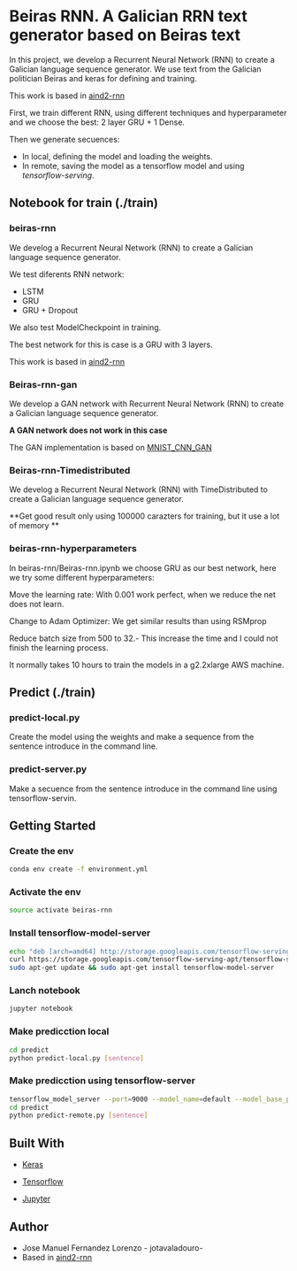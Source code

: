 # Beiras RNN. A Galician RRN text generator based on Beiras text
In this project, we develop a Recurrent Neural Network (RNN) to create a Galician language sequence generator. We use text from the Galician politician Beiras and keras for defining and training.

This work is based in [aind2-rnn](https://github.com/udacity/aind2-rnn/blob/master/RNN_project.ipynb)

First, we train different RNN, using different techniques and hyperparameter and we choose the best: 2 layer GRU + 1 Dense.

Then we generate secuences:
* In local, defining the model and loading the weights.
* In remote, saving the model as a tensorflow model and using *tensorflow-serving*.



## Notebook for train (./train)
### beiras-rnn

We develog a Recurrent Neural Network (RNN) to create a Galician language sequence generator.

We test diferents RNN network:
* LSTM
* GRU
* GRU + Dropout

We also test ModelCheckpoint in training.

The best network for this is case is a GRU with 3 layers.

This work is based in [aind2-rnn](https://github.com/udacity/aind2-rnn/blob/master/RNN_project.ipynb)

### Beiras-rnn-gan
We develop a GAN network with Recurrent Neural Network (RNN) to create a Galician language sequence generator. 


**A GAN network does not work in this case**
    
The GAN implementation is based on [MNIST_CNN_GAN](https://github.com/osh/KerasGAN/blob/master/MNIST_CNN_GAN.ipynb)  

### Beiras-rnn-Timedistributed

We develog a  Recurrent Neural Network (RNN) with TimeDistributed to create a Galician language sequence generator.

**Get good result only using 100000 carazters for training, but it use a lot of memory **


###  beiras-rnn-hyperparameters

In beiras-rnn/Beiras-rnn.ipynb we choose  GRU as our best network, here we try some different hyperparameters:

Move the learning rate: With 0.001 work perfect, when we reduce the net does not learn.

Change to Adam Optimizer: We get similar results than using RSMprop

Reduce batch size from 500 to 32.- This increase the time and I could not finish the learning process.

It normally takes 10 hours to train the models in a g2.2xlarge AWS machine.

## Predict (./train)

### predict-local.py
Create the model using the weights and make a sequence from the sentence introduce in the command line.

### predict-server.py
Make a secuence from the sentence introduce in the command line using tensorflow-servin.


## Getting Started
### Create the env
```sh
conda env create -f environment.yml
```
### Activate the env
```sh
source activate beiras-rnn
```
### Install tensorflow-model-server
```sh
echo "deb [arch=amd64] http://storage.googleapis.com/tensorflow-serving-apt stable tensorflow-model-server tensorflow-model-server-universal" | sudo tee /etc/apt/sources.list.d/tensorflow-serving.list
curl https://storage.googleapis.com/tensorflow-serving-apt/tensorflow-serving.release.pub.gpg | sudo apt-key add -
sudo apt-get update && sudo apt-get install tensorflow-model-server
```

### Lanch notebook
```sh
jupyter notebook 
```
### Make predicction local
```sh
cd predict
python predict-local.py [sentence]
```
### Make predicction using tensorflow-server
```sh
tensorflow_model_server --port=9000 --model_name=default --model_base_path=/home/aind2/beiras-rnn/export-tf &
cd predict
python predict-remote.py [sentence]
```
## Built With
* [Keras](https://keras.io/)

* [Tensorflow](https://www.tensorflow.org/)

* [Jupyter](http://jupyter.org/)

## Author

* Jose Manuel Fernandez Lorenzo - jotavaladouro-
* Based in [aind2-rnn](https://github.com/udacity/aind2-rnn/blob/master/RNN_project.ipynb)


